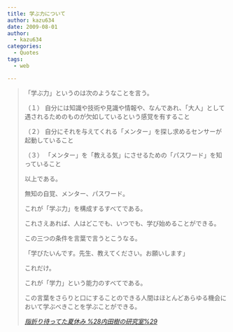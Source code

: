 ```yaml
---
title: 学ぶ力について
author: kazu634
date: 2009-08-01
author:
  - kazu634
categories:
  - Quotes
tags:
  - web

---
```

<div class="section">
<blockquote title="指折り待ってた夏休み %28内田樹の研究室%29" cite="http://blog.tatsuru.com/2009/08/01_1203.php">
<p>
      「学ぶ力」というのは次のようなことを言う。
</p>
    
<p>
      （１） 自分には知識や技術や見識や情報や、なんであれ、「大人」として遇されるためのものが欠如しているという感覚を有すること
</p>
    
<p>
      （２） 自分にそれを与えてくれる「メンター」を探し求めるセンサーが起動していること
</p>
    
<p>
      （３） 「メンター」を「教える気」にさせるための「パスワード」を知っていること
</p>
    
<p>
      以上である。
</p>
    
<p>
      無知の自覚、メンター、パスワード。
</p>
    
<p>
      これが「学ぶ力」を構成するすべてである。
</p>
    
<p>
      これさえあれば、人はどこでも、いつでも、学び始めることができる。
</p>
    
<p>
      この三つの条件を言葉で言うとこうなる。
</p>
    
<p>
      「学びたいんです。先生、教えてください。お願いします」
</p>
    
<p>
      これだけ。
</p>
    
<p>
      これが「学力」という能力のすべてである。
</p>
    
<p>
      この言葉をさらりと口にすることのできる人間はほとんどあらゆる機会において学ぶべきことを学ぶことができる。
</p>
    
<p>
<cite><a href="http://blog.tatsuru.com/2009/08/01_1203.php" onclick="__gaTracker('send', 'event', 'outbound-article', 'http://blog.tatsuru.com/2009/08/01_1203.php', '指折り待ってた夏休み %28内田樹の研究室%29');" target="_blank">指折り待ってた夏休み %28内田樹の研究室%29</a></cite>
</p>
</blockquote>
</div>
